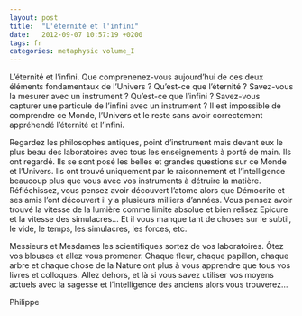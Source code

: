 ```yaml
---
layout: post
title:  "L'éternité et l'infini"
date:   2012-09-07 10:57:19 +0200
tags: fr
categories: metaphysic volume_I
---
```

L’éternité et l’infini. Que comprenenez-vous aujourd’hui de ces deux éléments fondamentaux de l’Univers ? Qu’est-ce que l’éternité ? Savez-vous la mesurer avec un instrument ? Qu’est-ce que l’infini ? Savez-vous capturer une particule de l’infini avec un instrument ? Il est impossible de comprendre ce Monde, l’Univers et le reste sans avoir correctement appréhendé l’éternité et l’infini.

Regardez les philosophes antiques, point d’instrument mais devant eux le plus beau des laboratoires avec tous les enseignements à porté de main. Ils ont regardé. Ils se sont posé les belles et grandes questions sur ce Monde et l’Univers. Ils ont trouvé uniquement par le raisonnement et l’intelligence beaucoup plus que vous avec vos instruments à détruire la matière. Réfléchissez, vous pensez avoir découvert l’atome alors que Démocrite et ses amis l’ont découvert il y a plusieurs milliers d’années. Vous pensez avoir trouvé la vitesse de la lumière comme limite absolue et bien relisez Epicure et la vitesse des simulacres… Et il vous manque tant de choses sur le subtil, le vide, le temps, les simulacres, les forces, etc.

Messieurs et Mesdames les scientifiques sortez de vos laboratoires. Ôtez vos blouses et allez vous promener. Chaque fleur, chaque papillon, chaque arbre et chaque chose de la Nature ont plus à vous apprendre que tous vos livres et colloques. Allez dehors, et là si vous savez utiliser vos moyens actuels avec la sagesse et l’intelligence des anciens alors vous trouverez…

Philippe



<!-- 
Ce(tte) œuvre est mise à disposition selon les termes de la Licence Creative Commons Attribution - Pas d’Utilisation Commerciale 4.0 International.
-->
